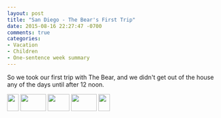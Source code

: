 ```yaml
---
layout: post
title: "San Diego - The Bear's First Trip"
date: 2015-08-16 22:27:47 -0700
comments: true
categories: 
- Vacation
- Children
- One-sentence week summary
---
```

So we took our first trip with The Bear, and we didn't get out of the house any of the days until after 12 noon.

<div class="galleria">
<a href="http://img.gtww.net/2015/08_San_Diego/19e9/sd-2_28645f2.jpg"><img data-title="" data-description="" src="http://img.gtww.net/2015/08_San_Diego/19e9/Thumbs/sd-2_0d87.jpg" height="40" width="27"/></a>
<a href="http://img.gtww.net/2015/08_San_Diego/19e9/sd-3_7496fb3.jpg"><img data-title="" data-description="" src="http://img.gtww.net/2015/08_San_Diego/19e9/Thumbs/sd-3_c282.jpg" height="40" width="60"/></a>
<a href="http://img.gtww.net/2015/08_San_Diego/19e9/sd-4_158fcf5.jpg"><img data-title="" data-description="" src="http://img.gtww.net/2015/08_San_Diego/19e9/Thumbs/sd-4_e348.jpg" height="40" width="51"/></a>
<a href="http://img.gtww.net/2015/08_San_Diego/19e9/sd-5_6fbae1e.jpg"><img data-title="" data-description="" src="http://img.gtww.net/2015/08_San_Diego/19e9/Thumbs/sd-5_55a7.jpg" height="40" width="60"/></a>
<a href="http://img.gtww.net/2015/08_San_Diego/19e9/sd-6_f1fad48.jpg"><img data-title="" data-description="" src="http://img.gtww.net/2015/08_San_Diego/19e9/Thumbs/sd-6_e80f.jpg" height="40" width="27"/></a>
</div>

